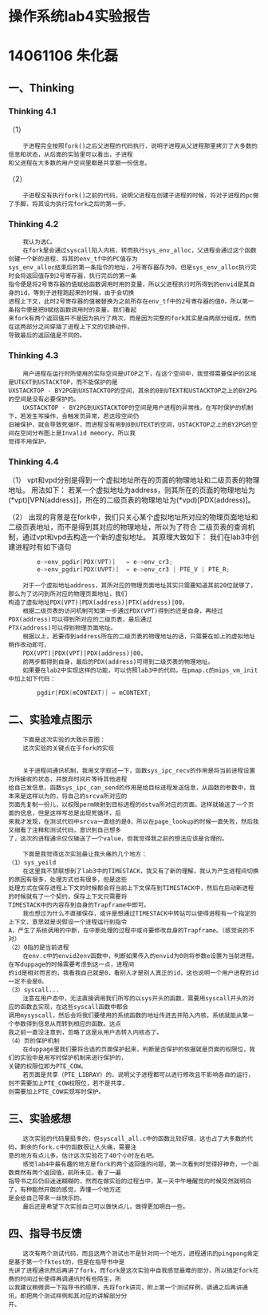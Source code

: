 # 操作系统lab4实验报告 #
# 14061106 朱化磊 #
## 一、Thinking ##
### Thinking 4.1 ###
（1）

        子进程完全按照fork()之后父进程的代码执行，说明子进程从父进程那里拷贝了大多数的信息和状态，从后面的实验里可以看出，子进程
    和父进程在大多数的用户空间里都是共享额一份信息。

（2）

        子进程没有执行fork()之前的代码，说明父进程在创建子进程的时候，将对子进程的pc做了手脚，将其设为执行完fork之后的第一步。

### Thinking 4.2
    
        我认为选C。
        在fork里会通过syscall陷入内核，转而执行sys_env_alloc，父进程会通过这个函数创建一个新的进程，将其的env_tf中的PC值存为
    sys_env_alloc结束后的第一条指令的地址，2号寄存器存为0，但是sys_env_alloc执行完时会将返回值存到2号寄存器，执行完后的第一条
    指令便是将2号寄存器的值赋给函数调用时用的变量，所以父进程执行时所得到的envid是其自身的id，等到子进程跑起来的时候，由于会切换
    进程上下文，此时2号寄存器的值被替换为之前所存在env_tf中的2号寄存器的值0，所以第一条指令便是把0赋给函数调用时的变量。我们看起
    来fork有两个返回值并不是因为执行了两次，而是因为完整的fork其实是由两部分组成，然而在这两部分之间穿插了进程上下文的切换动作，
    导致最后的返回值是不同的。

### Thinking 4.3
        用户进程在运行时所使用的实际空间是UTOP之下，在这个空间中，我觉得需要保护的区域是UTEXT到USTACKTOP，而不能保护的是
    UXSTACKTOP - BY2PG到UXSTACKTOP的空间，其余的0到UTEXT和USTACKTOP之上的BY2PG的空间是没有必要保护的。
        UXSTACKTOP - BY2PG到UXSTACKTOP的空间是用户进程的异常栈，在写时保护的机制下，若发生写操作，会触发页异常，若这段空间仍
    旧被保护，就会导致死循环，而进程没有用到0到UTEXT的空间，USTACKTOP之上的BY2PG的空间在空间分布图上是Invalid memory，所以我
    觉得不用保护。

### Thinking 4.4
（1）
        vpt和vpd分别是得到一个虚拟地址所在的页面的物理地址和二级页表的物理地址。
        用法如下：
        若某一个虚拟地址为address，则其所在的页面的物理地址为(*vpt)[VPN(address)]，所在的二级页表的物理地址为(*vpd)[PDX(address)]。
        
（2）
        出现的背景是在fork中，我们只关心某个虚拟地址所对应的物理页面地址和二级页表地址，而不是得到其对应的物理地址，所以为了符合
    二级页表的查询机制，通过vpt和vpd去构造一个新的虚拟地址。
        其原理大致如下：
        我们在lab3中创建进程时有如下语句
```C
        e->env_pgdir[PDX(VPT)]   = e->env_cr3;
        e->env_pgdir[PDX(UVPT)]  = e->env_cr3 | PTE_V | PTE_R;
```
        对于一个虚拟地址address，其所对应的物理页面地址其实只需要知道其前20位就够了，那么为了访问到所对应的物理页面地址，我们
    构造了虚拟地址PDX(VPT)|PDX(address)|PTX(address)|00，
        根据二级页表的访问机制可知第一步通过PDX(VPT)得到的还是自身，再经过PDX(address)可以得到所对应的二级页表，最后通过
    PTX(address)可以得到物理页面地址。
        根据以上，若要得到address所在的二级页表的物理地址的话，只需要在如上的虚拟地址稍作改动即可，
        PDX(VPT)|PDX(VPT)|PDX(address)|00，
        前两步都得到自身，最后的PDX(address)可得到二级页表的物理地址。
        如果要在lab2中实现这样的功能，可以仿照lab3中的代码，在pmap.c的mips_vm_init中加上如下代码：
```C
        pgdir[PDX(mCONTEXT)] = mCONTEXT;
```

## 二、实验难点图示

        下面是这次实验的大致示意图：
        这次实验的关键点在于fork的实现


        关于进程间通讯机制，我用文字叙述一下，函数sys_ipc_recv的作用是将当前进程设置为待接收的状态，并放弃时间片等待其他进程
    给自己发信息，函数sys_ipc_can_send的作用是给目标进程发送信息，从函数的参数中，我本来是这样以为的，将自己的srcva所对应的
    页面先复制一份儿，以权限perm映射到目标进程的dstva所对应的页面，这样就输送了一个页面的信息，但是这样写总是出现死循环，后
    来我才发现，在测试代码中srcva一直给的是0，所以在page_lookup的时候一直失败，然后我又细看了注释和测试代码，意识到自己想多
    了，这次的进程通讯仅仅输送了一个value，但我觉得我之前的想法应该是合理的。

        下面是我觉得这次实验最让我头痛的几个地方：
    （1）sys_yeild
        在这里我不禁联想到了lab3中的TIMESTACK，我又有了新的理解，我认为产生进程间切换的原因有很多，处理方式也有很多，但是这些
    处理方式在保存进程上下文的时候都会将当前上下文保存到TIMESTACK中，然后在启动新进程的时候就有了一个契约，保存上下文只需要将
    TIMESTACK中的内容存到自身的Trapframe中即可。
        我也想过为什么不直接保存，或许是想通过TIMESTACK中转站可以使得进程有一个指定的上下文，意思就是说假设一个进程运行到指令
    A，产生了系统调用的中断，在中断处理的过程中或许要修改自身的Trapframe。（感觉说的不对）
    （2）0指的是当前进程
        在env.c中的envid2env函数中，判断如果传入的envid为0则将参数e设置为当前进程。在写duppage的时候需要考虑到这一点，进程间
    的id是相对而言的，我看我自己就是0，看别人才是别人真正的id，这也说明一个用户进程的id一定不会是0。
    （3）syscall...
        注意在用户态中，无法直接调用我们所写的以sys开头的函数，需要用syscall开头的对应的函数去实现，在这些syscall函数中都会
    调用mysyscall，然后会将我们要使用的系统函数的地址传进去并陷入内核，系统就能从第一个参数得到信息从而转到相应的函数。这点
    我之前一直没注意到，忽略了这是从用户态转入内核态了。
    （4）页的保护机制
        在duppage里我们要将合适的页面保护起来，判断是否保护的依据就是页面的权限位，我们的实验中是用写时保护机制来进行保护的，
    关键的权限位即为PTE_COW。
        若页面是共享（PTE_LIBRAY）的，说明父子进程都可以进行修改且不影响各自的运行，则不需要加上PTE_COW权限位，若不是共享，
    则需要加上PTE_COW实现写时保护。

## 三、实验感想
        这次实验的代码量挺多的，但syscall_all.c中的函数比较好填，这也占了大多数的代码，剩余的fork.c中的函数很让人头痛，需要注
    意的地方有点儿多。估计这次实验花了40个小时左右吧。
        感觉lab4中最有趣的地方是fork的两个返回值的问题，第一次看到时觉得好神奇，一个函数竟然有两个返回值，前所未见，看了一遍
    指导书之后仍旧迷迷糊糊的，然而在做实验的过程当中，某一天中午睡醒觉的时候突然就明白了，有种豁然开朗的感觉，弄懂一个地方还
    是会给自己带来一丝快乐的。
        最后还是希望下次实验自己可以做快点儿，做得更加明白一些。

## 四、指导书反馈
        这次有两个测试代码，而且这两个测试也不是针对同一个地方，进程通讯的pingpong肯定是基于第一个fktest的，但是在指导书中是
    先讲了进程通讯然后再讲了fork，而fork是这次实验中自我感觉最难的部分，所以搞定fork花费的时间过长使得再调通讯时有些陌生，所
    以我建议稍微调一下指导书的顺序，先将fork讲完，附上第一个测试样例，调通之后再讲通讯，即把两个测试样例和其对应的讲解部分分
    开。


